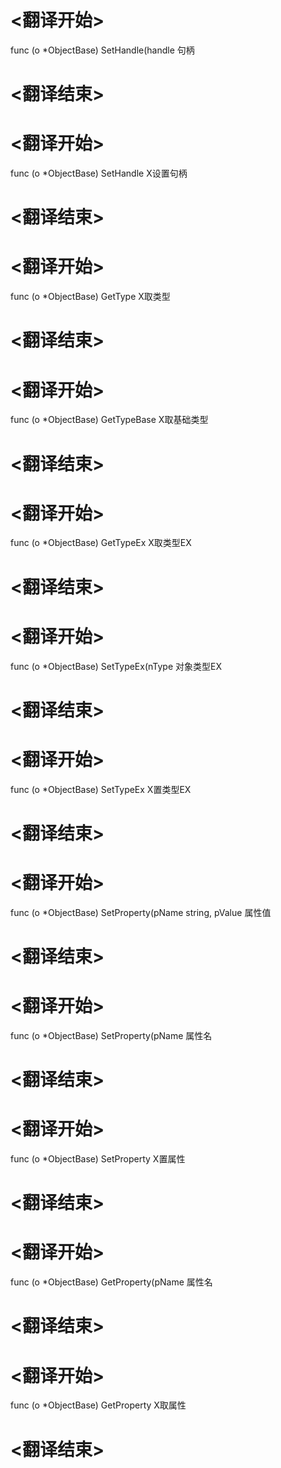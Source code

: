 
# <翻译开始>
func (o *ObjectBase) SetHandle(handle
句柄
# <翻译结束>

# <翻译开始>
func (o *ObjectBase) SetHandle
X设置句柄
# <翻译结束>


# <翻译开始>
func (o *ObjectBase) GetType
X取类型
# <翻译结束>


# <翻译开始>
func (o *ObjectBase) GetTypeBase
X取基础类型
# <翻译结束>


# <翻译开始>
func (o *ObjectBase) GetTypeEx
X取类型EX
# <翻译结束>


# <翻译开始>
func (o *ObjectBase) SetTypeEx(nType
对象类型EX
# <翻译结束>

# <翻译开始>
func (o *ObjectBase) SetTypeEx
X置类型EX
# <翻译结束>


# <翻译开始>
func (o *ObjectBase) SetProperty(pName string, pValue
属性值
# <翻译结束>

# <翻译开始>
func (o *ObjectBase) SetProperty(pName
属性名
# <翻译结束>

# <翻译开始>
func (o *ObjectBase) SetProperty
X置属性
# <翻译结束>


# <翻译开始>
func (o *ObjectBase) GetProperty(pName
属性名
# <翻译结束>

# <翻译开始>
func (o *ObjectBase) GetProperty
X取属性
# <翻译结束>

